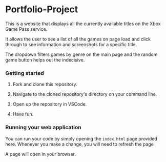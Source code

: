 # Portfolio-Project

This is a website that displays all the currently available titles on the Xbox Game Pass service.

It allows the user to see a list of all the games on page load and click through to see information and screenshots for a specific title.

The dropdown filters games by genre on the main page and the random game button helps out the indecisive.

### Getting started

1. Fork and clone this repository.

2. Navigate to the cloned repository's directory on your command line.

3. Open up the repository in VSCode.

4. Have fun.

### Running your web application

You can run your code by simply opening the `index.html` page provided here. Whenever you make a change, you will need to refresh the page

A page will open in your browser.
